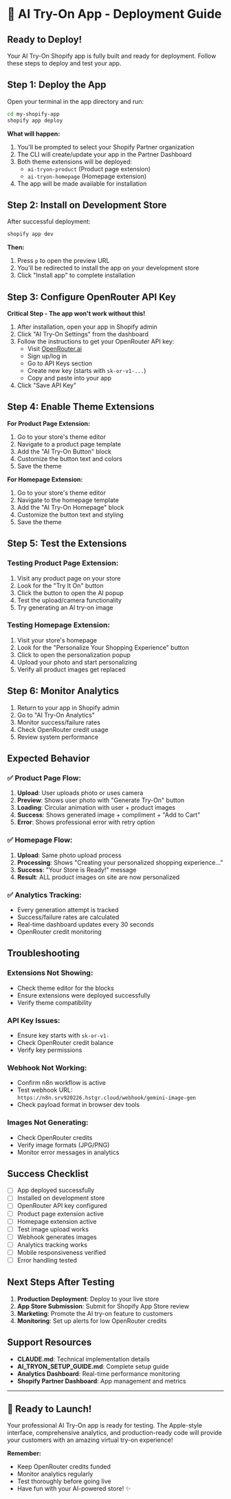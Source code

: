# 🚀 AI Try-On App - Deployment Guide

## Ready to Deploy!

Your AI Try-On Shopify app is fully built and ready for deployment. Follow these steps to deploy and test your app.

## Step 1: Deploy the App

Open your terminal in the app directory and run:

```bash
cd my-shopify-app
shopify app deploy
```

**What will happen:**
1. You'll be prompted to select your Shopify Partner organization
2. The CLI will create/update your app in the Partner Dashboard
3. Both theme extensions will be deployed:
   - `ai-tryon-product` (Product page extension)
   - `ai-tryon-homepage` (Homepage extension)
4. The app will be made available for installation

## Step 2: Install on Development Store

After successful deployment:

```bash
shopify app dev
```

**Then:**
1. Press `p` to open the preview URL
2. You'll be redirected to install the app on your development store
3. Click "Install app" to complete installation

## Step 3: Configure OpenRouter API Key

**Critical Step - The app won't work without this!**

1. After installation, open your app in Shopify admin
2. Click "AI Try-On Settings" from the dashboard
3. Follow the instructions to get your OpenRouter API key:
   - Visit [OpenRouter.ai](https://openrouter.ai)
   - Sign up/log in
   - Go to API Keys section
   - Create new key (starts with `sk-or-v1-...`)
   - Copy and paste into your app
4. Click "Save API Key"

## Step 4: Enable Theme Extensions

**For Product Page Extension:**
1. Go to your store's theme editor
2. Navigate to a product page template
3. Add the "AI Try-On Button" block
4. Customize the button text and colors
5. Save the theme

**For Homepage Extension:**
1. Go to your store's theme editor  
2. Navigate to the homepage template
3. Add the "AI Try-On Homepage" block
4. Customize the button text and styling
5. Save the theme

## Step 5: Test the Extensions

### Testing Product Page Extension:
1. Visit any product page on your store
2. Look for the "Try It On" button
3. Click the button to open the AI popup
4. Test the upload/camera functionality
5. Try generating an AI try-on image

### Testing Homepage Extension:
1. Visit your store's homepage
2. Look for the "Personalize Your Shopping Experience" button
3. Click to open the personalization popup
4. Upload your photo and start personalizing
5. Verify all product images get replaced

## Step 6: Monitor Analytics

1. Return to your app in Shopify admin
2. Go to "AI Try-On Analytics"
3. Monitor success/failure rates
4. Check OpenRouter credit usage
5. Review system performance

## Expected Behavior

### ✅ Product Page Flow:
1. **Upload**: User uploads photo or uses camera
2. **Preview**: Shows user photo with "Generate Try-On" button
3. **Loading**: Circular animation with user + product images
4. **Success**: Shows generated image + compliment + "Add to Cart"
5. **Error**: Shows professional error with retry option

### ✅ Homepage Flow:
1. **Upload**: Same photo upload process
2. **Processing**: Shows "Creating your personalized shopping experience..."
3. **Success**: "Your Store is Ready!" message
4. **Result**: ALL product images on site are now personalized

### ✅ Analytics Tracking:
- Every generation attempt is tracked
- Success/failure rates are calculated
- Real-time dashboard updates every 30 seconds
- OpenRouter credit monitoring

## Troubleshooting

### Extensions Not Showing:
- Check theme editor for the blocks
- Ensure extensions were deployed successfully
- Verify theme compatibility

### API Key Issues:
- Ensure key starts with `sk-or-v1-`
- Check OpenRouter credit balance
- Verify key permissions

### Webhook Not Working:
- Confirm n8n workflow is active
- Test webhook URL: `https://n8n.srv920226.hstgr.cloud/webhook/gemini-image-gen`
- Check payload format in browser dev tools

### Images Not Generating:
- Check OpenRouter credits
- Verify image formats (JPG/PNG)
- Monitor error messages in analytics

## Success Checklist

- [ ] App deployed successfully
- [ ] Installed on development store
- [ ] OpenRouter API key configured
- [ ] Product page extension active
- [ ] Homepage extension active
- [ ] Test image upload works
- [ ] Webhook generates images
- [ ] Analytics tracking works
- [ ] Mobile responsiveness verified
- [ ] Error handling tested

## Next Steps After Testing

1. **Production Deployment**: Deploy to your live store
2. **App Store Submission**: Submit for Shopify App Store review
3. **Marketing**: Promote the AI try-on feature to customers
4. **Monitoring**: Set up alerts for low OpenRouter credits

## Support Resources

- **CLAUDE.md**: Technical implementation details
- **AI_TRYON_SETUP_GUIDE.md**: Complete setup guide
- **Analytics Dashboard**: Real-time performance monitoring
- **Shopify Partner Dashboard**: App management and metrics

---

## 🎉 Ready to Launch!

Your professional AI Try-On app is ready for testing. The Apple-style interface, comprehensive analytics, and production-ready code will provide your customers with an amazing virtual try-on experience!

**Remember:**
- Keep OpenRouter credits funded
- Monitor analytics regularly  
- Test thoroughly before going live
- Have fun with your AI-powered store! ✨